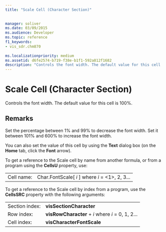 ```yaml
---
title: "Scale Cell (Character Section)"
 
 
manager: soliver
ms.date: 03/09/2015
ms.audience: Developer
ms.topic: reference
f1_keywords:
- vis_sdr.chm870
 
ms.localizationpriority: medium
ms.assetid: d6fe2574-b719-f38e-b1f1-592a812f1682
description: "Controls the font width. The default value for this cell is 100%."
---
```


# Scale Cell (Character Section)

Controls the font width. The default value for this cell is 100%.
  
## Remarks

Set the percentage between 1% and 99% to decrease the font width. Set it between 101% and 600% to increase the font width.
  
You can also set the value of this cell by using the **Text** dialog box (on the **Home** tab, click the **Font** arrow). 
  
To get a reference to the Scale cell by name from another formula, or from a program using the **CellsU** property, use: 
  
|||
|:-----|:-----|
|Cell name:  <br/> |Char.FontScale[ *i*  ] where  *i*  = <1>, 2, 3...  <br/> |
   
To get a reference to the Scale cell by index from a program, use the **CellsSRC** property with the following arguments: 
  
|||
|:-----|:-----|
|Section index:  <br/> |**visSectionCharacter** <br/> |
|Row index:  <br/> |**visRowCharacter** +  *i*  where  *i*  = 0, 1, 2...  <br/> |
|Cell index:  <br/> |**visCharacterFontScale** <br/> |
   

